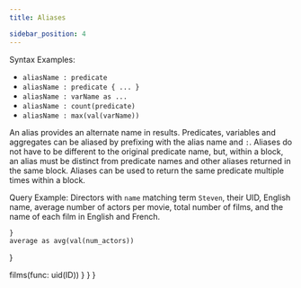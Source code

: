 ```yaml
---
title: Aliases

sidebar_position: 4
---
```


Syntax Examples:

* `aliasName : predicate`
* `aliasName : predicate { ... }`
* `aliasName : varName as ...`
* `aliasName : count(predicate)`
* `aliasName : max(val(varName))`

An alias provides an alternate name in results.  Predicates, variables and aggregates can be aliased by prefixing with the alias name and `:`.  Aliases do not have to be different to the original predicate name, but, within a block, an alias must be distinct from predicate names and other aliases returned in the same block.  Aliases can be used to return the same predicate multiple times within a block.

Query Example: Directors with `name` matching term `Steven`, their UID, English name, average number of actors per movie, total number of films, and the name of each film in English and French.


    }
    average as avg(val(num_actors))
  }

  films(func: uid(ID)) 
    }
  }
}

